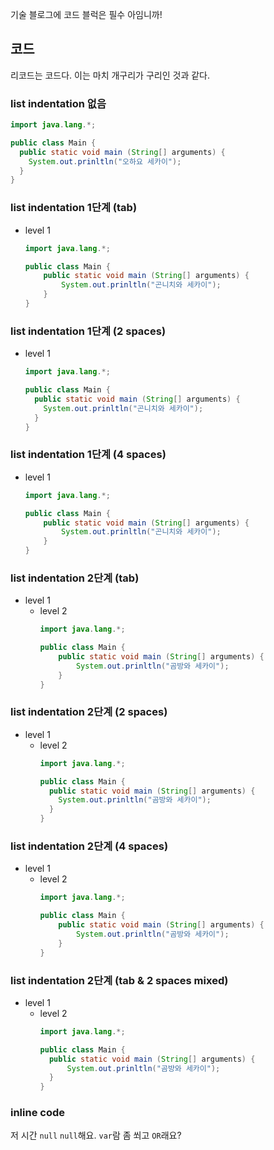 기술 블로그에 코드 블럭은 필수 아임니까!

## 코드

리코드는 코드다. 이는 마치 개구리가 구리인 것과 같다.

### list indentation 없음
```java
import java.lang.*;

public class Main {
  public static void main (String[] arguments) {
    System.out.prinltln("오하요 세카이");
  }
}
```

### list indentation 1단계 (tab)
- level 1
	```java
	import java.lang.*;
	
	public class Main {
		public static void main (String[] arguments) {
			System.out.prinltln("곤니치와 세카이");
		}
	}
	```

### list indentation 1단계 (2 spaces)
- level 1
  ```java
  import java.lang.*;
  
  public class Main {
    public static void main (String[] arguments) {
      System.out.prinltln("곤니치와 세카이");
    }
  }
  ```

### list indentation 1단계 (4 spaces)
- level 1
    ```java
    import java.lang.*;
    
    public class Main {
        public static void main (String[] arguments) {
            System.out.prinltln("곤니치와 세카이");
        }
    }
    ```

### list indentation 2단계 (tab)
- level 1
	- level 2
		```java
		import java.lang.*;
		
		public class Main {
			public static void main (String[] arguments) {
				System.out.prinltln("곰방와 세카이");
			}
		}
		```

### list indentation 2단계 (2 spaces)
- level 1
  - level 2
    ```java
    import java.lang.*;
    
    public class Main {
      public static void main (String[] arguments) {
        System.out.prinltln("곰방와 세카이");
      }
    }
    ```

### list indentation 2단계 (4 spaces)
- level 1
    - level 2
        ```java
        import java.lang.*;
        
        public class Main {
            public static void main (String[] arguments) {
                System.out.prinltln("곰방와 세카이");
            }
        }
        ```

### list indentation 2단계 (tab & 2 spaces mixed)
- level 1
    - level 2
      ```java
      import java.lang.*;
      
      public class Main {
      	public static void main (String[] arguments) {
      		System.out.prinltln("곰방와 세카이");
      	}
      }
      ```
      
### inline code
저 시간 `null` `null`해요. `var`람 좀 쐬고 `OR`래요?
